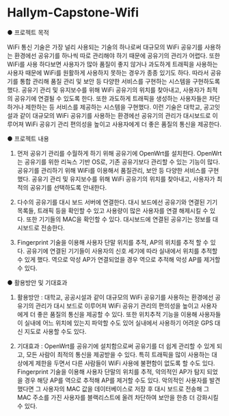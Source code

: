# Hallym-Capstone-Wifi



● 프로젝트 목적

WiFi 통신 기술은 가장 널리 사용되는 기술의 하나로써 대규모의 WiFi 공유기를 사용하는 환경에선 공유기를
하나씩 따로 관리해야 하기 때문에 공유기의 관리가 어렵다. 또한 WiFi를 사용 하다보면 사용자가 많아 품질이
좋지 않거나 과도하게 트래픽을 사용하는 사용자 때문에 WiFi를 원활하게 사용하지 못하는 경우가 종종 있기도
하다. 따라서 공유기를 통합 관리해 품질 관리 및 보안 등 다양한 서비스를 구현하는 시스템을 구현하도록 했다.
공유기 관리 및 유지보수를 위해 WiFi 공유기의 위치를 찾아내고, 사용자가 최적의 공유기에 연결될 수 있도록
한다. 또한 과도하게 트래픽을 생성하는 사용자들은 차단하거나 제한하는 등 서비스를 제공하는 시스템을
구현했다. 이런 기술은 대학교, 공고잇설과 같이 대규모의 WiFi 공유기를 사용하는 환경에선 공유기의 관리가
대시보드로 이루어져 WiFi 공유기 관리 편의성을 높이고 사용자에게 더 좋은 품질의 통신을 제공한다.



● 프로젝트 내용

1. 먼저 공유기 관리를 수월하게 하기 위해 공유기에 OpenWrt를 설치한다.
OpenWrt는 공유기를 위한 리눅스 기반 OS로, 기존 공유기보다 관리할 수
있는 기능이 많다. 공유기를 관리하기 위해 WiFi를 이용해서 품질관리, 보안
등 다양한 서비스를 구현했다. 공유기 관리 및 유지보수를 위해 WiFi
공유기의 위치를 찾아내고, 사용자가 최적의 공유기를 선택하도록 안내한다.

2. 다수의 공유기를 대시 보드 서버에 연결한다. 대시 보드에선 공유기와
연결된 기기 목록들, 트래픽 등을 확인할 수 있고 사용량이 많은 사용자를
연결 해제시킬 수 있다. 또한 기기들의 MAC을 확인할 수 있다. 대시보드에
연결된 공유기는 정보를 대시보드로 전송한다.

3. Fingerprint 기술을 이용해 사용자 단말 위치를 추적, AP의 위치를 추적
할 수 있다. 공유기에 연결된 기기들이 사용자의 신호 세기에 따라 실내에서
위치를 추적할 수 있게 했다. 역으로 악성 AP가 연결되었을 경우 역으로
추적해 악성 AP를 제거할 수 있다.



● 활용방안 및 기대효과

1. 활용방안 : 대학교, 공공시설과 같이 대규모의 WiFi 공유기를 사용하는 환경에선 공유기의 관리가 대시 보드로 이루어져
WiFi 공유기 관리의 편의성을 높이고 사용자에게 더 좋은 품질의 통신을 제공할 수 있다. 또한 위치추적 기능을
이용해 사용자들이 실내에 어느 위치에 있는지 파악할 수도 있어 실내에서 사용하기 어려운 GPS 대신 지도로
사용할 수도 있다.

2. 기대효과 : OpenWrt를 공유기에 설치함으로써 공유기를 더 쉽게 관리할 수 있게 되고, 모든 사람이 최적의 통신을
제공받을 수 있다. 특히 트래픽을 많이 사용하는 대상에게 제한을 두면서 다른 사람들이 WiFi 사용에 불편함이
없도록 할 수도 있다. Fingerprint 기술을 이용해 사용자 단말의 위치를 추적, 악의적인 AP가 탐지 되었을
경우 해당 AP를 역으로 추적해 AP를 제거할 수도 있다. 악의적인 사용자를 발견했다면 그 사용자의 MAC 값을
데이터베이스로 저장 후 대시 보드로 전송해 그 MAC 주소를 가진 사용자를 블랙리스트에 올려 차단하여
보안을 한층 더 강화시킬 수 있다.

